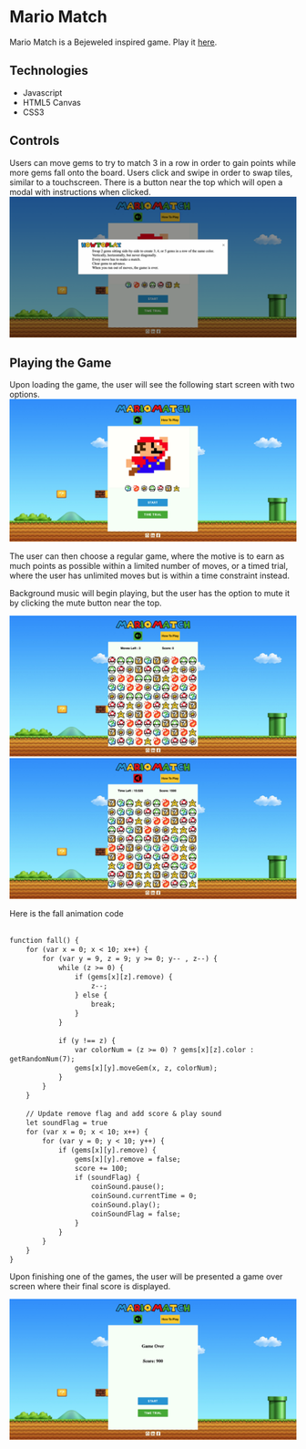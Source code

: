 # Mario Match

Mario Match is a Bejeweled inspired game. Play it [here](https://kevinphanle.github.io/MarioMatch/).

## Technologies

* Javascript
* HTML5 Canvas
* CSS3

## Controls

Users can move gems to try to match 3 in a row in order to gain points while more gems fall onto the board.
Users click and swipe in order to swap tiles, similar to a touchscreen.
There is a button near the top which will open a modal with instructions when clicked. 
<img src="./assets/screenshots/howtoplaymodal.png"/>

## Playing the Game

Upon loading the game, the user will see the following start screen with two options.
<img src="./assets/screenshots/frontpage.png"/>

The user can then choose a regular game, where the motive is to earn as much points as possible within a limited number of moves, or a timed trial, where the user has unlimited moves but is within a time constraint instead.

Background music will begin playing, but the user has the option to mute it by clicking the mute button near the top.

<img src="./assets/screenshots/regulargame.png"/>

<img src="./assets/screenshots/scoretimetrial.png"/>

Here is the fall animation code

```

function fall() {
    for (var x = 0; x < 10; x++) {
        for (var y = 9, z = 9; y >= 0; y-- , z--) {
            while (z >= 0) {
                if (gems[x][z].remove) {
                    z--;
                } else {
                    break;
                }
            }

            if (y !== z) {
                var colorNum = (z >= 0) ? gems[x][z].color : getRandomNum(7);
                gems[x][y].moveGem(x, z, colorNum);
            }
        }
    }

    // Update remove flag and add score & play sound
    let soundFlag = true
    for (var x = 0; x < 10; x++) {
        for (var y = 0; y < 10; y++) {
            if (gems[x][y].remove) {
                gems[x][y].remove = false;
                score += 100;
                if (soundFlag) {
                    coinSound.pause();
                    coinSound.currentTime = 0;
                    coinSound.play();
                    coinSoundFlag = false;
                }
            }
        }
    }
}
```

Upon finishing one of the games, the user will be presented a game over screen where their final score is displayed.

<img src="./assets/screenshots/gameover.png"/>

